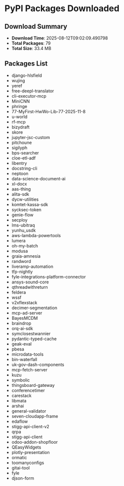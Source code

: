 # PyPI Packages Downloaded

## Download Summary
- **Download Time**: 2025-08-12T09:02:09.490798
- **Total Packages**: 79
- **Total Size**: 33.4 MB

## Packages List
- django-hlsfield
- wujing
- yeref
- free-deepl-translator
- cli-executor-mcp
- MiniCNN
- phringe
- 77-MyFirst-HwWo-Lib-77-2025-11-8
- u-world
- rf-mcp
- bizydraft
- skore
- jupyter-jsc-custom
- pitchoune
- sigilyph
- bps-searcher
- cloe-etl-adf
- libentry
- docstring-cli
- neptoon
- data-science-document-ai
- xl-docx
- aas-thing
- alita-sdk
- dycw-utilities
- komtet-kassa-sdk
- sycksec-token
- genie-flow
- secploy
- lms-ubitraq
- yunhu_usdk
- aws-lambda-powertools
- lumera
- oh-my-batch
- modusa
- graia-amnesia
- randword
- liveramp-automation
- tfp-nightly
- fyle-integrations-platform-connector
- ansys-sound-core
- qthreadwithreturn
- feldera
- wssf
- v2xflexstack
- decimer-segmentation
- mcp-ad-server
- BayesMCDM
- braindrop
- orq-ai-sdk
- symclosestwannier
- pydantic-typed-cache
- geak-eval
- pbesa
- microdata-tools
- bin-waterfall
- uk-gov-dash-components
- mcp-fetch-server
- kuzu
- symbolic
- thingsboard-gateway
- conferencetimer
- carestack
- libmata
- arshai
- general-validator
- seven-cloudapp-frame
- edaflow
- stigg-api-client-v2
- qrpa
- stigg-api-client
- odoo-addon-shopfloor
- QEasyWidgets
- plotly-presentation
- ormatic
- toomanyconfigs
- gitai-tool
- fyle
- djson-form
